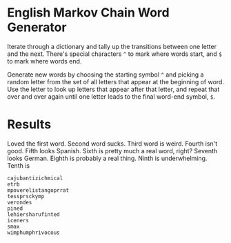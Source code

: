 # English Markov Chain Word Generator
Iterate through a dictionary and tally up the transitions
between one letter and the next. There's special characters
`^` to mark where words start, and `$` to mark where words
end.

Generate new words by choosing the starting symbol `^` and
picking a random letter from the set of all letters that
appear at the beginning of word. Use the letter to look up
letters that appear after that letter, and repeat that over
and over again until one letter leads to the final word-end
symbol, `$`.


# Results
Loved the first word. Second word sucks. Third word is weird.
Fourth isn't good. Fifth looks Spanish. Sixth is pretty much
a real word, right? Seventh looks German. Eighth is probably
a real thing. Ninth is underwhelming. Tenth is 


```
cajubantizichmical
etrb
mpoverelistangoprrat
tessprsckymp
verondes
pined
lehiersharufinted
iceners
smax
wimphumphrivocous
```


